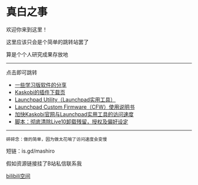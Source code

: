 # 真白之事
欢迎你来到这里！  

这里应该只会是个简单的跳转站罢了

算是个个人研究成果存放地

------

点击即可跳转

- [一些学习版软件的分享](mds/share.md)
- [Kaskobi的插件下载页](https://kaskobi.com/downloads)
- [Launchpad Utility（Launchpad实用工具）](https://fw.mat1jaczyyy.com)
- [Launchpad Custom Firmware（CFW）使用说明书](/mds/CFWInstruction.md)
- [加快Kaskobi官网与Launchpad实用工具的访问速度](/mds/speedaccess.md)
- [脚本：彻底清除Live10卸载残留，授权及偏好设定](/mds/cleanableton.md)

------

`碎碎念：做的简单，因为做太花哨了访问速度会变慢 `

短链：is.gd/mashiro

假如资源链接挂了B站私信联系我

[bilibili空间](https://space.bilibili.com/16215189)